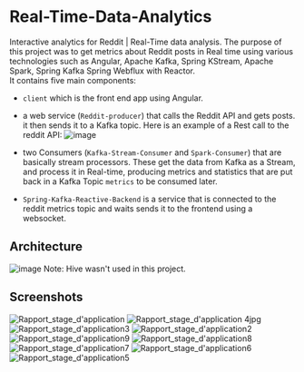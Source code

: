 # Real-Time-Data-Analytics
Interactive analytics for Reddit | Real-Time data analysis.
The purpose of this project was to get metrics about Reddit posts in Real time using various technologies such as Angular, Apache Kafka, Spring KStream, Apache Spark, Spring Kafka Spring Webflux with Reactor.  
It contains five main components:
* `client` which is the front end app using Angular.
* a web service (`Reddit-producer`) that calls the Reddit API and gets posts. it then sends it to a Kafka topic. Here is an example of a Rest call to the reddit API: 
![image](https://user-images.githubusercontent.com/47919190/156658903-166892c5-f94c-4a51-b39f-1f60f5dee00d.png)

* two Consumers (`Kafka-Stream-Consumer` and `Spark-Consumer`) that are basically stream processors. These get the data from Kafka as a Stream, and process it in Real-time, producing  metrics and statistics that are put back in a Kafka Topic `metrics` to be consumed later.
* `Spring-Kafka-Reactive-Backend` is a service that is connected to the reddit metrics topic and waits sends it to the frontend using a websocket.
## Architecture
![image](https://user-images.githubusercontent.com/47919190/156658469-23252980-1f6e-456e-88b0-c3e4a87e8535.png)
Note: Hive wasn't used in this project.
## Screenshots



![Rapport_stage_d'application](https://user-images.githubusercontent.com/47919190/156659950-3fa5571e-5f85-4125-866a-3d428a482496.jpg)
![Rapport_stage_d'application 4jpg](https://user-images.githubusercontent.com/47919190/156660118-1599a61b-e457-475c-9b78-b544f4645cfa.jpg)
![Rapport_stage_d'application3](https://user-images.githubusercontent.com/47919190/156660127-48dbe5ad-892d-490f-bb6e-01e416e463c3.jpg)
![Rapport_stage_d'application2](https://user-images.githubusercontent.com/47919190/156660131-f3ee9afd-62fe-4ca9-899c-87266e6525dd.jpg)
![Rapport_stage_d'application9](https://user-images.githubusercontent.com/47919190/156660134-7ba502fb-34c0-4aba-b076-ccf6b8027649.jpg)
![Rapport_stage_d'application8](https://user-images.githubusercontent.com/47919190/156660140-9ae1b2ca-aa85-433c-aa3f-136ecff92845.jpg)
![Rapport_stage_d'application7](https://user-images.githubusercontent.com/47919190/156660144-fd06bb2c-cb65-4d4f-8723-6e279e1b0f04.jpg)
![Rapport_stage_d'application6](https://user-images.githubusercontent.com/47919190/156660154-96b8884f-dc4e-40d9-92a2-c37e5300444f.jpg)
![Rapport_stage_d'application5](https://user-images.githubusercontent.com/47919190/156660155-8e00ca7a-c4e4-4e64-a90d-757608e195f3.jpg)
